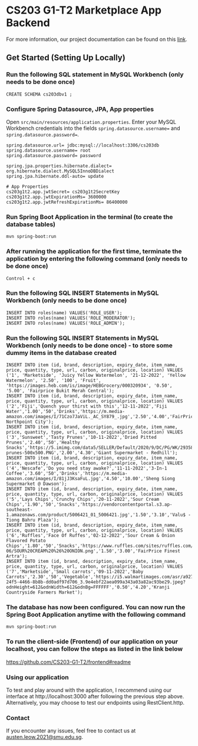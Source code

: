 # CS203 G1-T2 Marketplace App Backend
For more information, our project documentation can be found on this <a href="https://docs.google.com/document/d/1lj3YDj_zsA03iJininKhKhIDjvIQG8UDkIr7JoL64bM/edit?usp=sharing">link</a>.


## Get Started (Setting Up Locally)

### Run the following SQL statement in MySQL Workbench (only needs to be done once)
```
CREATE SCHEMA cs203dbv1 ;
```

### Configure Spring Datasource, JPA, App properties
Open `src/main/resources/application.properties`.
Enter your MySQL Workbench credentials into the fields `spring.datasource.username=` and `spring.datasource.password=`.

```properties
spring.datasource.url= jdbc:mysql://localhost:3306/cs203db
spring.datasource.username= root
spring.datasource.password= password

spring.jpa.properties.hibernate.dialect= org.hibernate.dialect.MySQL5InnoDBDialect
spring.jpa.hibernate.ddl-auto= update

# App Properties
cs203g1t2.app.jwtSecret= cs203g1t2SecretKey
cs203g1t2.app.jwtExpirationMs= 3600000
cs203g1t2.app.jwtRefreshExpirationMs= 86400000
```

### Run Spring Boot Application in the terminal (to create the database tables)
```
mvn spring-boot:run
```

### After running the application for the first time, terminate the application by entering the following command (only needs to be done once)
```
Control + c
```

### Run the following SQL INSERT Statements in MySQL Workbench (only needs to be done once)
```
INSERT INTO roles(name) VALUES('ROLE_USER');
INSERT INTO roles(name) VALUES('ROLE_MODERATOR');
INSERT INTO roles(name) VALUES('ROLE_ADMIN');
```

### Run the following SQL INSERT Statements in MySQL Workbench (only needs to be done once) - to store some dummy items in the database created
```
INSERT INTO item (id, brand, description, expiry_date, item_name, price, quantity, type, url, carbon, originalprice, location) VALUES ('1', 'Marketside', 'Juicy Yellow Watermelon', '21-12-2022', 'Yellow Watermelon', '2.50', '100', 'Fruit', 'https://images.heb.com/is/image/HEBGrocery/000320934', '0.50', '5.00', 'Fairprice Bukit Merah Central');
INSERT INTO item (id, brand, description, expiry_date, item_name, price, quantity, type, url, carbon, originalprice, location) VALUES ('2','Fiji','Quench your thirst with this','12-11-2022','Fiji Water','1.00','50','Drinks','https://m.media-amazon.com/images/I/71Czo7JaViL._AC_SY879_.jpg','2.50','4.00','FairPrice Northpoint City');
INSERT INTO item (id, brand, description, expiry_date, item_name, price, quantity, type, url, carbon, originalprice, location) VALUES ('3','Sunsweet','Tasty Prunes','10-11-2022','Dried Pitted Prunes','2.40','50','Healthy Snacks','https://5.imimg.com/data5/SELLER/Default/2020/9/DC/PG/WK/2935824/sunsweet-prunes-500x500.PNG','2.00','4.30','Giant Supermarket - Redhill');
INSERT INTO item (id, brand, description, expiry_date, item_name, price, quantity, type, url, carbon, originalprice, location) VALUES ('4','Nescafe','Do you need stay awake?','11-11-2022','3-In-1 Coffee','3.60','50','Drinks','https://m.media-amazon.com/images/I/81jJ3KsaFuL.jpg','4.50','10.00','Sheng Siong Supermarket @ Dawson');
INSERT INTO item (id, brand, description, expiry_date, item_name, price, quantity, type, url, carbon, originalprice, location) VALUES ('5','Lays Chips','Crunchy Chips','20-11-2022','Sour Cream Chips','1.90','50','Snacks','https://vendorcontentportal.s3.ap-southeast-1.amazonaws.com/product/5006421_01_5006421.jpg','1.50','3.10','Valu$ - Tiong Bahru Plaza');
INSERT INTO item (id, brand, description, expiry_date, item_name, price, quantity, type, url, carbon, originalprice, location) VALUES ('6','Ruffles','Face Of Ruffes','02-12-2022','Sour Cream & Onion Flavored Potato Chips','1.80','50','Snacks','https://www.ruffles.com/sites/ruffles.com/files/2019-06/SOUR%20CREAM%20%26%20ONION.png','1.50','3.00','FairPrice Finest Artra');
INSERT INTO item (id, brand, description, expiry_date, item_name, price, quantity, type, url, carbon, originalprice, location) VALUES ('7','Marketside','Small carrots','09-11-2022','Baby Carrots','2.30','50','Vegetable','https://i5.walmartimages.com/asr/a92791be-24f5-4466-8b8b-dd0adf97d706_3.9e4ebf22aea099a343a03a82ac93be29.jpeg?odnHeight=612&odnWidth=612&odnBg=FFFFFF','0.50','4.20','Kranji Countryside Farmers Market');
```

### The database has now been configured. You can now run the Spring Boot Application anytime with the following command
```
mvn spring-boot:run
```

### To run the client-side (Frontend) of our application on your localhost, you can follow the steps as listed in the link below
https://github.com/CS203-G1-T2/frontend#readme

### Using our application
To test and play around with the application, I recommend using our interface at http://localhost:3000 after following the previous step above. Alternatively, you may choose to test our endpoints using RestClient.http.

### Contact
If you encounter any issues, feel free to contact us at austen.leow.2021@smu.edu.sg.
